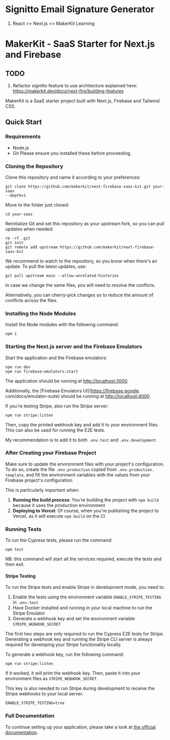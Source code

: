 # Signitto Email Signature Generator
1. React >> Next.js >> MakerKit Learning


# MakerKit - SaaS Starter for Next.js and Firebase

## TODO

1. Refactor signitto feature to use architecture explained here: <https://makerkit.dev/docs/next-fire/building-features>

MakerKit is a SaaS starter project built with Next.js, Firebase and Tailwind
CSS.

## Quick Start

### Requirements

- Node.js
- Git
Please ensure you installed these before proceeding.

### Cloning the Repository

Clone this repository and name it according to your preferences:

```
git clone https://github.com/makerkit/next-firebase-saas-kit.git your-saas 
--depth=1
```

Move to the folder just cloned:

```
cd your-saas 
```

Reinitialize Git and set this repository as your upstream fork, so you can 
pull updates when needed:

```
rm -rf .git
git init
git remote add upstream https://github.com/makerkit/next-firebase-saas-kit
```

We recommend to watch to the repository, so you know when there's an update. 
To pull the latest updates, use:

```
git pull upstream main --allow-unrelated-histories
```

In case we change the same files, you will need to resolve the conflicts.

Alternatively, you can cherry-pick changes so to reduce the amount of 
conflicts across the files.

### Installing the Node Modules

Install the Node modules with the following command:

```
npm i
```

### Starting the Next.js server and the Firebase Emulators

Start the application and the Firebase emulators:

```
npm run dev
npm run firebase:emulators:start
```

The application should be running at [http://localhost:3000](http://localhost:3000).

Additionally, the [Firebase Emulators UI](https://firebase.google.
com/docs/emulator-suite) should be running at 
[http://localhost:4000](http://localhost:4000).

If you're testing Stripe, also run the Stripe server:

```
npm run stripe:listen
```

Then, copy the printed webhook key and add it to your environment files. 
This can also be used for running the E2E tests.

My recommendation is to add it to both `.env.test` and `.env.development`.

### After Creating your Firebase Project

Make sure to update the environment files with your project's configuration. 
To do so, create the file `.env.production` copied from `.env.production.
template`, and fill the environment variables with the values from your 
Firebase project's configuration.

This is particularly important when:

1. **Running the build process**: You're building the project with `npm build` 
   because it uses the production environment
2. **Deploying to Vercel**: Of course, when you're publishing the project to 
   Vercel, as it will execute `npm build` on the CI

### Running Tests

To run the Cypress tests, please run the command:

```
npm test
```

NB: this command will start all the services required, execute the tests and 
then exit.

#### Stripe Testing

To run the Stripe tests and enable Stripe in development mode, you need to:

1. Enable the tests using the environment variable `ENABLE_STRIPE_TESTING` in 
`.env.test`
2. Have Docker installed and running in your local machine to run the Stripe 
  Emulator
3. Generate a webhook key and set the environment variable 
   `STRIPE_WEBHOOK_SECRET`

The first two steps are only required to run the Cypress E2E tests for 
Stripe. Generating a webhook key and running the Stripe CLI server is 
always required for developing your Stripe functionality locally.

To generate a webhook key, run the following command:

```
npm run stripe:listen
```

If it worked, it will print the webhook key. Then, paste it into 
your environment files as `STRIPE_WEBHOOK_SECRET`. 

This key is also needed to run Stripe during development to receive the 
Stripe webhooks to your local server.

```
ENABLE_STRIPE_TESTING=true
```

### Full Documentation
To continue setting up your application, please take a look at [the official 
documentation](https://makerkit.dev/docs/setting-up-firebase).
